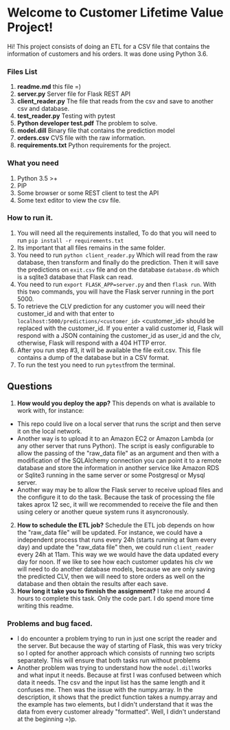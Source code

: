 # Welcome to Customer Lifetime Value Project!

Hi! This project consists of doing an ETL for a CSV file that contains the information of customers and his orders. It was done using Python 3.6.


### Files List
1. **readme.md** this file =)
2. **server.py** Server file for Flask REST API
3. **client_reader.py** The file that reads from the csv and save to another csv and database.
4. **test_reader.py** Testing with pytest
5. **Python developer test.pdf** The problem to solve.
6. **model.dill** Binary file that contains the prediction model
7. **orders.csv** CVS file with the raw information.
8. **requirements.txt** Python requirements for the project. 

### What you need

1. Python 3.5 >+
2. PIP
3. Some browser or some REST client to test the API
4. Some text editor to view the csv file.

### How to run it.

1. You will need all the requirements installed, To do that you will need to run `pip install -r requirements.txt`
2. Its important that all files remains in the same folder.
3. You need to run `python client_reader.py` Which will read from the raw database, then transform and finally do the prediction. Then it will save the predictions on `exit.csv` file and on the database `database.db` which is a sqlite3 database that Flask can read.
4. You need to run `export FLASK_APP=server.py` and then `flask run`. With this two commands, you will have the Flask server running in the port 5000.
5. To retrieve the CLV prediction for any customer you will need their customer_id and with that enter to `localhost:5000/predictions/<customer_id>` <customer_id> should be replaced with the customer_id. If you enter a valid customer id, Flask will respond with a JSON containing the customer_id as user_id and the clv, otherwise, Flask will respond with a 404 HTTP error.
6. After you run step #3, it will be available the file exit.csv. This file contains  a dump of the database but in a CSV format.
7. To run the test you need to run `pytest`from the terminal.

## Questions

1. **How would you deploy the app?**
    This depends on what is available to work with, for instance: 
* This repo could live on a local server that runs the script and then serve it on the local network. 
* Another way is to upload it to an Amazon EC2 or Amazon Lambda (or any other server that runs Python). The script is easly configurable to allow the passing of the "raw_data file" as an argument and then with a modification of the SQLAlchemy connection you can point it to a remote database and store the information in another service like Amazon RDS or Sqlite3 running in the same server or some Postgresql or Mysql server.
* Another way may be to allow the Flask server to receive upload files and the configure it to do the task. Because the task of processing the file takes aprox 12 sec, it will we recommended to receive the file and then using celery or another queue system runs it asyncronously.
2. **How to schedule the ETL job?**
    Schedule the ETL job depends on how the "raw_data file" will be updated. For instance, we could have a independent process that runs every 24h (starts running at 9am every day) and update the "raw_data file" then, we could run `client_reader` every 24h at 11am. This way we we would have the data updated every day for noon. 
    If we like to see how each customer updates his clv we will need to do another database models, because we are only saving the predicted CLV, then we will need to store orders as well on the database and then obtain the results after each save. 
3. **How long it take you to finnish the assignment?**
    I take me around 4 hours to complete this task. Only the code part. I do spend more time writing this readme. 



### Problems and bug faced.
*  I do encounter a problem trying to run in just one script the reader and the server. But because the way of starting of Flask, this was very tricky so I opted for another approach which consists of running two scripts separately. This will ensure that both tasks run without problems
* Another problem was trying to understand how the `model.dill`works and what input it needs. Because at first I was confused between which data it needs. The csv and the input list has the same length and it confuses me. Then was the issue with the numpy.array. In the description, it shows that the predict function takes a numpy.array and the example has two elements, but I didn't understand that it was the data from every customer already "formatted". Well, I didn't understand at the beginning =)p.
